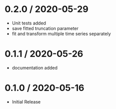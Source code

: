 # 0.2.0 / 2020-05-29

  * Unit tests added
  * save fitted truncation parameter
  * fit and transform multiple time series separately

# 0.1.1 / 2020-05-26

  * documentation added

# 0.1.0 / 2020-05-16

  * Initial Release
